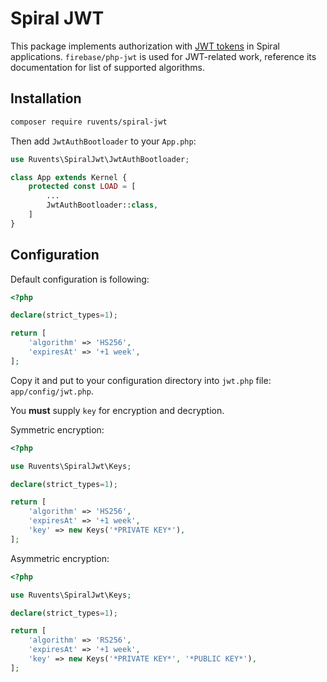 # Spiral JWT

This package implements authorization with
[JWT tokens](https://jwt.io/introduction) in Spiral applications. 
`firebase/php-jwt` is used for JWT-related work, reference its documentation
for list of supported algorithms.

## Installation

```sh
composer require ruvents/spiral-jwt
```

Then add `JwtAuthBootloader` to your `App.php`:

```php
use Ruvents\SpiralJwt\JwtAuthBootloader;

class App extends Kernel {
    protected const LOAD = [
        ...
        JwtAuthBootloader::class,
    ]
}
```


## Configuration

Default configuration is following:

```php
<?php

declare(strict_types=1);

return [
    'algorithm' => 'HS256',
    'expiresAt' => '+1 week',
];
```

Copy it and put to your configuration directory into `jwt.php` file:
`app/config/jwt.php`.

You **must** supply `key` for encryption and decryption.

Symmetric encryption:

```php
<?php

use Ruvents\SpiralJwt\Keys;

declare(strict_types=1);

return [
    'algorithm' => 'HS256',
    'expiresAt' => '+1 week',
    'key' => new Keys('*PRIVATE KEY*'),
];
```

Asymmetric encryption:

```php
<?php

use Ruvents\SpiralJwt\Keys;

declare(strict_types=1);

return [
    'algorithm' => 'RS256',
    'expiresAt' => '+1 week',
    'key' => new Keys('*PRIVATE KEY*', '*PUBLIC KEY*'),
];
```
